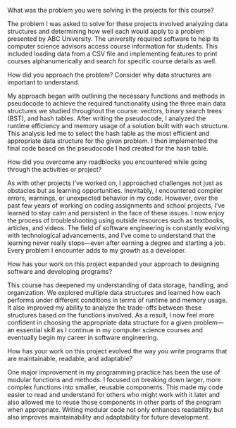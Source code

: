 What was the problem you were solving in the projects for this course?

The problem I was asked to solve for these projects involved analyzing data structures and determining how well each would apply to a problem presented by ABC University. The university required software to help its computer science advisors access course information for students. This included loading data from a CSV file and implementing features to print courses alphanumerically and search for specific course details as well.

How did you approach the problem? Consider why data structures are important to understand.

My approach began with outlining the necessary functions and methods in pseudocode to achieve the required functionality using the three main data structures we studied throughout the course: vectors, binary search trees (BST), and hash tables. After writing the pseudocode, I analyzed the runtime efficiency and memory usage of a solution built with each structure. This analysis led me to select the hash table as the most efficient and appropriate data structure for the given problem. I then implemented the final code based on the pseudocode I had created for the hash table.

How did you overcome any roadblocks you encountered while going through the activities or project?

As with other projects I’ve worked on, I approached challenges not just as obstacles but as learning opportunities. Inevitably, I encountered compiler errors, warnings, or unexpected behavior in my code. However, over the past few years of working on coding assignments and school projects, I’ve learned to stay calm and persistent in the face of these issues. I now enjoy the process of troubleshooting using outside resources such as textbooks, articles, and videos. The field of software engineering is constantly evolving with technological advancements, and I’ve come to understand that the learning never really stops—even after earning a degree and starting a job. Every problem I encounter adds to my growth as a developer.

How has your work on this project expanded your approach to designing software and developing programs?

This course has deepened my understanding of data storage, handling, and organization. We explored multiple data structures and learned how each performs under different conditions in terms of runtime and memory usage. It also improved my ability to analyze the trade-offs between these structures based on the functions involved. As a result, I now feel more confident in choosing the appropriate data structure for a given problem—an essential skill as I continue in my computer science courses and eventually begin my career in software engineering.

How has your work on this project evolved the way you write programs that are maintainable, readable, and adaptable?

One major improvement in my programming practice has been the use of modular functions and methods. I focused on breaking down larger, more complex functions into smaller, reusable components. This made my code easier to read and understand for others who might work with it later and also allowed me to reuse those components in other parts of the program when appropriate. Writing modular code not only enhances readability but also improves maintainability and adaptability for future development.
